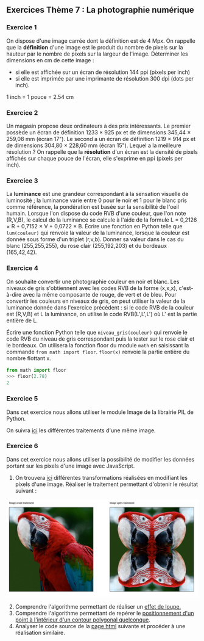 ## Exercices Thème 7 : La photographie numérique

### Exercice 1

On dispose d'une image carrée dont la définition est de 4 Mpx. 
On rappelle que la **définition** d'une image est le produit du nombre de pixels sur la hauteur par le nombre de pixels sur la largeur de l'image.
Déterminer les dimensions en cm de cette image :
- si elle est affichée sur un écran de résolution 144 ppi (pixels per inch)
- si elle est imprimée par une imprimante de résolution 300 dpi (dots per inch).

1 inch = 1 pouce = 2.54 cm

### Exercice 2

Un magasin propose deux ordinateurs à des prix intéressants.
Le premier possède un écran de définition 1233 × 925 px et de dimensions 345,44 × 259,08 mm (écran 17").
Le second a un écran de définition 1219 × 914 px et de dimensions 304,80 × 228,60 mm (écran 15").
Lequel a la meilleure résolution ?
On rappelle que la **résolution** d'un écran est la densité de pixels affichés sur chaque pouce de l'écran, elle s'exprime en ppi (pixels per inch).

### Exercice 3

La **luminance** est une grandeur correspondant à la sensation visuelle de luminosité ; la luminance varie entre 0 pour le noir et 1 pour le blanc pris comme référence, la pondération est basée sur la sensibilité de l'oeil humain.
Lorsque l'on dispose du code RVB d'une couleur, que l'on note (R,V,B), le calcul de la luminance se calcule à l'aide de la formule L = 0,2126 × R + 0,7152 × V + 0,0722 × B.
Écrire une fonction en Python telle que `lum(couleur)` qui renvoie la valeur de la luminance, lorsque la couleur est donnée sous forme d'un triplet (r,v,b).
Donner sa valeur dans le cas du blanc (255,255,255), du rose clair (255,192,203) et du bordeaux (165,42,42).

### Exercice 4

On souhaite convertir une photographie couleur en noir et blanc. Les niveaux de gris s'obtiennent avec les codes RVB de la forme (x,x,x), c'est-à-dire avec la même composante de rouge, de vert et de bleu.
Pour convertir les couleurs en niveaux de gris, on peut utiliser la valeur de la luminance donnée dans l'exercice précédent : si le code RVB de la couleur est (R,V,B) et L la luminance, on utilise le code RVB(L',L',L') où L' est la partie entière de L.

Écrire une fonction Python telle que `niveau_gris(couleur)` qui renvoie le code RVB du niveau de gris correspondant puis la tester sur le rose clair et le bordeaux.
On utilisera la fonction floor du module `math` en saisissant la commande `from math import floor`. 
`floor(x)` renvoie la partie entière du nombre flottant x.

```Python
from math import floor
>>> floor(2.78)
2
```

### Exercice 5

Dans cet exercice nous allons utiliser le module Image de la librairie PIL de Python.

On suivra [ici](http://vfsilesieux.free.fr/traitements_d_une_me%CC%82me_image.pdf) les différentes traitements d'une même image.

### Exercice 6

Dans cet exercice nous allons utiliser la possibilité de modifier les données portant sur les pixels d'une image avec JavaScript.

1. On trouvera [ici](http://isnangellier.alwaysdata.net/php/Transformations_image.html) différentes transformations réalisées en modifiant les pixels d'une image.
Réaliser le traitement permettant d'obtenir le résultat suivant :

<img src="Assets/Transformation_4_tetes.png">

2. Comprendre l'algorithme permettant de réaliser un [effet de loupe.](http://isnangellier.alwaysdata.net/php/Algorithme_loupe.html)
3. Comprendre l'algorithme permettant de repérer le [positionnement d'un point à l'intérieur d'un contour polygonal quelconque](http://isnangellier.alwaysdata.net/php/Algorithme_localisation_quelconque.html).
4. Analyser le code source de la [page html](http://isnangellier.alwaysdata.net/php/melange.html) suivante et procéder à une réalisation similaire. 